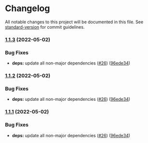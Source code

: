 # Changelog

All notable changes to this project will be documented in this file. See [standard-version](https://github.com/conventional-changelog/standard-version) for commit guidelines.

### [1.1.3](https://github.com/RadiumAg/eslint-config/compare/v2.1.1...v1.1.3) (2022-05-02)


### Bug Fixes

* **deps:** update all non-major dependencies ([#26](https://github.com/RadiumAg/eslint-config/issues/26)) ([96ede34](https://github.com/RadiumAg/eslint-config/commit/96ede34f8790b41cecb9f7cf0a2cdd60f2bca933))

### [1.1.2](https://github.com/RadiumAg/eslint-config/compare/v2.1.1...v1.1.2) (2022-05-02)


### Bug Fixes

* **deps:** update all non-major dependencies ([#26](https://github.com/RadiumAg/eslint-config/issues/26)) ([96ede34](https://github.com/RadiumAg/eslint-config/commit/96ede34f8790b41cecb9f7cf0a2cdd60f2bca933))

### [1.1.1](https://github.com/RadiumAg/eslint-config/compare/v2.1.1...v1.1.1) (2022-05-02)


### Bug Fixes

* **deps:** update all non-major dependencies ([#26](https://github.com/RadiumAg/eslint-config/issues/26)) ([96ede34](https://github.com/RadiumAg/eslint-config/commit/96ede34f8790b41cecb9f7cf0a2cdd60f2bca933))
